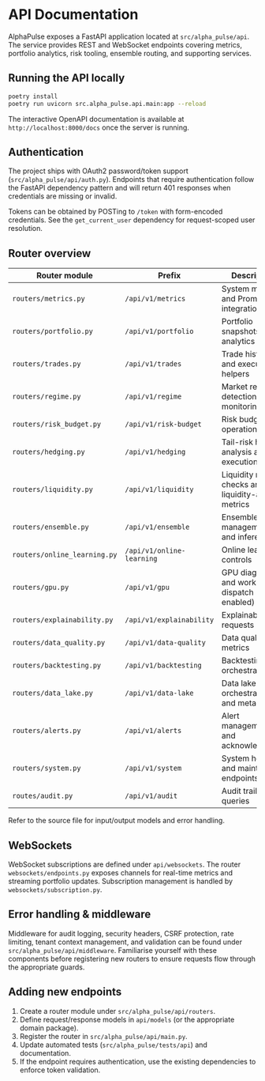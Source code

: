 # API Documentation

AlphaPulse exposes a FastAPI application located at `src/alpha_pulse/api`.  The
service provides REST and WebSocket endpoints covering metrics, portfolio
analytics, risk tooling, ensemble routing, and supporting services.

## Running the API locally

```bash
poetry install
poetry run uvicorn src.alpha_pulse.api.main:app --reload
```

The interactive OpenAPI documentation is available at
`http://localhost:8000/docs` once the server is running.

## Authentication

The project ships with OAuth2 password/token support
(`src/alpha_pulse/api/auth.py`).  Endpoints that require authentication follow
the FastAPI dependency pattern and will return 401 responses when credentials
are missing or invalid.

Tokens can be obtained by POSTing to `/token` with form-encoded credentials.
See the `get_current_user` dependency for request-scoped user resolution.

## Router overview

| Router module                          | Prefix              | Description                                        |
|----------------------------------------|---------------------|----------------------------------------------------|
| `routers/metrics.py`                   | `/api/v1/metrics`   | System metrics and Prometheus integration          |
| `routers/portfolio.py`                 | `/api/v1/portfolio` | Portfolio snapshots and analytics                  |
| `routers/trades.py`                    | `/api/v1/trades`    | Trade history and execution helpers                |
| `routers/regime.py`                    | `/api/v1/regime`    | Market regime detection and monitoring             |
| `routers/risk_budget.py`               | `/api/v1/risk-budget` | Risk budgeting operations                        |
| `routers/hedging.py`                   | `/api/v1/hedging`   | Tail-risk hedging analysis and execution           |
| `routers/liquidity.py`                 | `/api/v1/liquidity` | Liquidity risk checks and liquidity-aware metrics  |
| `routers/ensemble.py`                  | `/api/v1/ensemble`  | Ensemble model management and inference            |
| `routers/online_learning.py`           | `/api/v1/online-learning` | Online learning controls                      |
| `routers/gpu.py`                       | `/api/v1/gpu`       | GPU diagnostics and workload dispatch (if enabled) |
| `routers/explainability.py`            | `/api/v1/explainability` | Explainability requests                       |
| `routers/data_quality.py`              | `/api/v1/data-quality` | Data quality metrics                           |
| `routers/backtesting.py`               | `/api/v1/backtesting` | Backtesting orchestration                      |
| `routers/data_lake.py`                 | `/api/v1/data-lake` | Data lake orchestration and metadata               |
| `routers/alerts.py`                    | `/api/v1/alerts`    | Alert management and acknowledgment                |
| `routers/system.py`                    | `/api/v1/system`    | System health and maintenance endpoints            |
| `routes/audit.py`                      | `/api/v1/audit`     | Audit trail queries                                |

Refer to the source file for input/output models and error handling.

## WebSockets

WebSocket subscriptions are defined under `api/websockets`.  The router
`websockets/endpoints.py` exposes channels for real-time metrics and streaming
portfolio updates.  Subscription management is handled by
`websockets/subscription.py`.

## Error handling & middleware

Middleware for audit logging, security headers, CSRF protection, rate limiting,
tenant context management, and validation can be found under
`src/alpha_pulse/api/middleware`.  Familiarise yourself with these components
before registering new routers to ensure requests flow through the appropriate
guards.

## Adding new endpoints

1. Create a router module under `src/alpha_pulse/api/routers`.
2. Define request/response models in `api/models` (or the appropriate domain
   package).
3. Register the router in `src/alpha_pulse/api/main.py`.
4. Update automated tests (`src/alpha_pulse/tests/api`) and documentation.
5. If the endpoint requires authentication, use the existing dependencies to
   enforce token validation.
